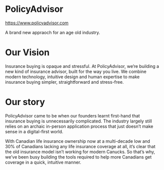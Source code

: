 # PolicyAdvisor

https://www.policyadvisor.com 

A brand new appraoch for an age old industry.

# Our Vision

Insurance buying is opaque and stressful. At PolicyAdvisor, we’re building a new kind of insurance advisor, built for the way you live. We combine modern technology, intuitive design and human expertise to make insurance buying simpler, straightforward and stress-free.

# Our story

PolicyAdvisor came to be when our founders learnt first-hand that insurance buying is unnecessarily complicated. The industry largely still relies on an archaic in-person application process that just doesn’t make sense in a digital-first world.

With Canadian life insurance ownership now at a multi-decade low and 30% of Canadians lacking any life insurance coverage at all, it’s clear that the old insurance model isn’t working for modern Canucks. So that’s why, we’ve been busy building the tools required to help more Canadians get coverage in a quick, intuitive manner.
